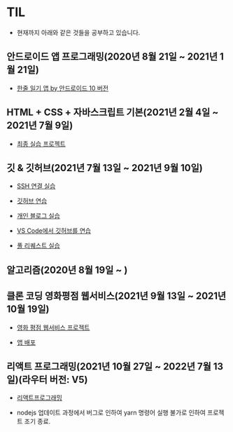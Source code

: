 # TIL

* 현재까지 아래와 같은 것들을 공부하고 있습니다.

## 안드로이드 앱 프로그래밍(2020년 8월 21일 ~ 2021년 1월 21일)

* [한줄 일기 앱 by 안드로이드 10 버전](https://github.com/woni0114/SingleDiary)

## HTML + CSS + 자바스크립트 기본(2021년 2월 4일 ~ 2021년 7월 9일)

* [최종 실습 프로젝트](https://github.com/woni0114/mywebsite)

## 깃 & 깃허브(2021년 7월 13일 ~ 2021년 9월 10일)

* [SSH 연결 실습](https://github.com/woni0114/connect-ssh)

* [깃허브 연습](https://github.com/woni0114/test-1)

* [개인 블로그 실습](https://github.com/woni0114/woni0114.github.io)

* [VS Code에서 깃허브를 연습](https://github.com/woni0114/myresource)

* [풀 리퀘스트 실습](https://github.com/woni0114/doit)

## 알고리즘(2020년 8월 19일 ~ )

## 클론 코딩 영화평점 웹서비스(2021년 9월 13일 ~ 2021년 10월 19일)

* [영화 평점 웹서비스 프로젝트](https://github.com/woni0114/movie_app_2021)

* [앱 배포](https://woni0114.github.io/movie_app_2021)

## 리액트 프로그래밍(2021년 10월 27일 ~ 2022년 7월 13일)(라우터 버전: V5)

* [리액트프로그래밍](https://github.com/woni0114/react-practice)

* nodejs 업데이트 과정에서 버그로 인하여 yarn 명령어 실행 불가로 인하여 프로젝트 조기 종료.

